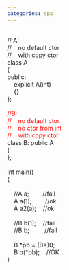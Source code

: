 ```yaml
---
categories: cpp
---
```

<div><br />// A: <br />//&nbsp;&nbsp; &nbsp;no default ctor<br />//&nbsp;&nbsp; &nbsp;with copy ctor<br />class A<br />{<br />public: <br />&nbsp;&nbsp; &nbsp;explicit A(int)<br />&nbsp;&nbsp; &nbsp;{}<br />};<br /><br /><span style="color: red;">//B:</span><br /><span style="color: red;">//&nbsp;&nbsp; &nbsp;no default ctor</span><br /><span style="color: red;">//&nbsp;&nbsp; &nbsp;no ctor from int</span><br /><span style="color: red;">//&nbsp;&nbsp; &nbsp;with copy ctor</span><br />class B: public A<br />{<br />};<br /><br />int main()<br />{<br />&nbsp;&nbsp; &nbsp;<br />&nbsp;&nbsp; &nbsp;//A a;&nbsp;&nbsp; &nbsp;&nbsp;&nbsp; &nbsp;//fail<br />&nbsp;&nbsp; &nbsp;A a(1);&nbsp;&nbsp; &nbsp;&nbsp;&nbsp; &nbsp;//ok<br />&nbsp;&nbsp; &nbsp;A a2(a);&nbsp;&nbsp; &nbsp;//ok<br />&nbsp;&nbsp; &nbsp;<br />&nbsp;&nbsp; &nbsp;//B b(1);&nbsp;&nbsp; &nbsp;//fail<br />&nbsp;&nbsp; &nbsp;//B b; &nbsp;&nbsp; &nbsp;&nbsp;&nbsp; &nbsp;//fail<br />&nbsp;&nbsp; &nbsp;<br />&nbsp;&nbsp; &nbsp;B *pb = (B*)0;<br />&nbsp;&nbsp; &nbsp;B b(*pb);&nbsp;&nbsp; &nbsp;//OK<br />}<br /></div>